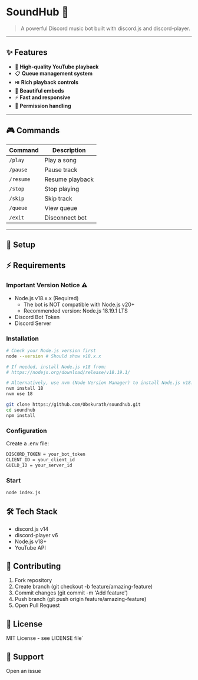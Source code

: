 # SoundHub 🎵

> A powerful Discord music bot built with discord.js and discord-player.

---

## ✨ Features

- 🎵 **High-quality YouTube playback**
- 📋 **Queue management system**
- ⏯️ **Rich playback controls**
- 🎨 **Beautiful embeds**
- ⚡ **Fast and responsive**
- 🔐 **Permission handling**

---

## 🎮 Commands

| Command    | Description        |
|------------|--------------------|
| `/play`    | Play a song        |
| `/pause`   | Pause track        |
| `/resume`  | Resume playback    |
| `/stop`    | Stop playing       |
| `/skip`    | Skip track         |
| `/queue`   | View queue         |
| `/exit`    | Disconnect bot     |

---

## 🚀 Setup


## ⚡ Requirements

### Important Version Notice ⚠️
- Node.js v18.x.x (Required)
  - The bot is NOT compatible with Node.js v20+
  - Recommended version: Node.js 18.19.1 LTS
- Discord Bot Token
- Discord Server

### Installation

```bash
# Check your Node.js version first
node --version # Should show v18.x.x

# If needed, install Node.js v18 from:
# https://nodejs.org/download/release/v18.19.1/

# Alternatively, use nvm (Node Version Manager) to install Node.js v18:
nvm install 18
nvm use 18
```

```bash
git clone https://github.com/Obskurath/soundhub.git
cd soundhub
npm install
```

### Configuration
Create a .env file:
```bash
DISCORD_TOKEN = your_bot_token
CLIENT_ID = your_client_id
GUILD_ID = your_server_id
```

### Start
```bash
node index.js
```


## 🛠️ Tech Stack
- discord.js v14
- discord-player v6
- Node.js v18+
- YouTube API


## 🤝 Contributing
1. Fork repository
2. Create branch (git checkout -b feature/amazing-feature)
3. Commit changes (git commit -m 'Add feature')
4. Push branch (git push origin feature/amazing-feature)
5. Open Pull Request


## 📝 License
MIT License - see LICENSE file`


## 💬 Support
Open an issue